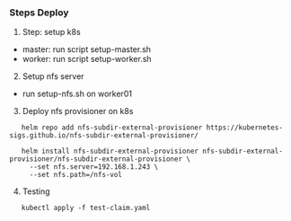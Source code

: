 ### Steps Deploy
1. Step: setup k8s
- master: run script setup-master.sh
- worker: run script setup-worker.sh

2. Setup nfs server
- run setup-nfs.sh on worker01

3. Deploy nfs provisioner on k8s
```console
   helm repo add nfs-subdir-external-provisioner https://kubernetes-sigs.github.io/nfs-subdir-external-provisioner/

   helm install nfs-subdir-external-provisioner nfs-subdir-external-provisioner/nfs-subdir-external-provisioner \
     --set nfs.server=192.168.1.243 \
     --set nfs.path=/nfs-vol
```
4. Testing
```console
   kubectl apply -f test-claim.yaml
```